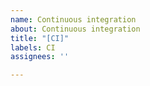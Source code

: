 ```yaml
---
name: Continuous integration
about: Continuous integration
title: "[CI]"
labels: CI
assignees: ''

---
```




